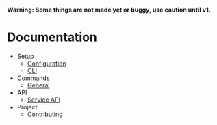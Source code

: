 #### **Warning**:  Some things are not made yet or buggy, use caution until v1.

# Documentation

- Setup
  - [Configuration](setup/config.md)
  - [CLI](setup/cli.md)
- Commands
  - [General](commands/general.md)
- API
  - [Service API](api/service.md)
- Project
  - [Contributing](../CONTRIBUTING.md)
